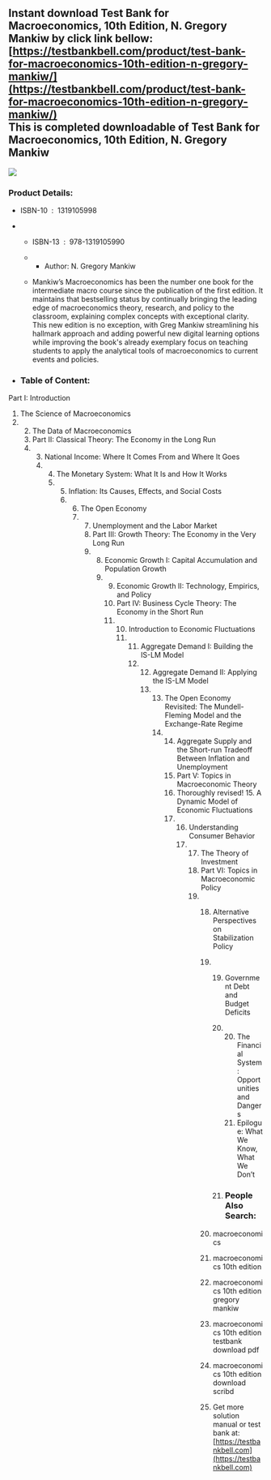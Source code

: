 Instant download **Test Bank for Macroeconomics, 10th Edition, N. Gregory Mankiw** by click link bellow:  
[https://testbankbell.com/product/test-bank-for-macroeconomics-10th-edition-n-gregory-mankiw/](https://testbankbell.com/product/test-bank-for-macroeconomics-10th-edition-n-gregory-mankiw/)  
This is completed downloadable of Test Bank for Macroeconomics, 10th Edition, N. Gregory Mankiw
-----------------------------------------------------------------------------------------------


![](https://testbankbell.com/wp-content/uploads/2023/05/9781319105990_TestBank.jpg)
### Product Details:


* ISBN-10 ‏ : ‎ 1319105998
* * ISBN-13 ‏ : ‎ 978-1319105990
  * * Author: N. Gregory Mankiw
   
  * Mankiw’s Macroeconomics has been the number one book for the intermediate macro course since the publication of the first edition. It maintains that bestselling status by continually bringing the leading edge of macroeconomics theory, research, and policy to the classroom, explaining complex concepts with exceptional clarity. This new edition is no exception, with Greg Mankiw streamlining his hallmark approach and adding powerful new digital learning options while improving the book's already exemplary focus on teaching students to apply the analytical tools of macroeconomics to current events and policies.
 
* ### Table of Content:

Part I: Introduction
1. The Science of Macroeconomics
2. 2. The Data of Macroeconomics
   3. Part II: Classical Theory: The Economy in the Long Run
   4. 3. National Income: Where It Comes From and Where It Goes
      4. 4. The Monetary System: What It Is and How It Works
         5. 5. Inflation: Its Causes, Effects, and Social Costs
            6. 6. The Open Economy
               7. 7. Unemployment and the Labor Market
                  8. Part III: Growth Theory: The Economy in the Very Long Run
                  9. 8. Economic Growth I: Capital Accumulation and Population Growth
                     9. 9. Economic Growth II: Technology, Empirics, and Policy
                        10. Part IV: Business Cycle Theory: The Economy in the Short Run
                        11. 10. Introduction to Economic Fluctuations
                            11. 11. Aggregate Demand I: Building the IS-LM Model
                                12. 12. Aggregate Demand II: Applying the IS-LM Model
                                    13. 13. The Open Economy Revisited: The Mundell-Fleming Model and the Exchange-Rate Regime
                                        14. 14. Aggregate Supply and the Short-run Tradeoff Between Inflation and Unemployment
                                            15. Part V: Topics in Macroeconomic Theory
                                            16. Thoroughly revised! 15. A Dynamic Model of Economic Fluctuations
                                            17. 16. Understanding Consumer Behavior
                                                17. 17. The Theory of Investment
                                                    18. Part VI: Topics in Macroeconomic Policy
                                                    19. 18. Alternative Perspectives on Stabilization Policy
                                                        19. 19. Government Debt and Budget Deficits
                                                            20. 20. The Financial System: Opportunities and Dangers
                                                                21. Epilogue: What We Know, What We Don’t
                                                               
                                                            21. ### People Also Search:
                                                           
                                                        20. macroeconomics
                                                       
                                                        21. macroeconomics 10th edition
                                                       
                                                        22. macroeconomics 10th edition gregory mankiw
                                                       
                                                        23. macroeconomics 10th edition testbank download pdf
                                                       
                                                        24. macroeconomics 10th edition download scribd
                                                        25.  Get more solution manual or test bank at: [https://testbankbell.com](https://testbankbell.com)
